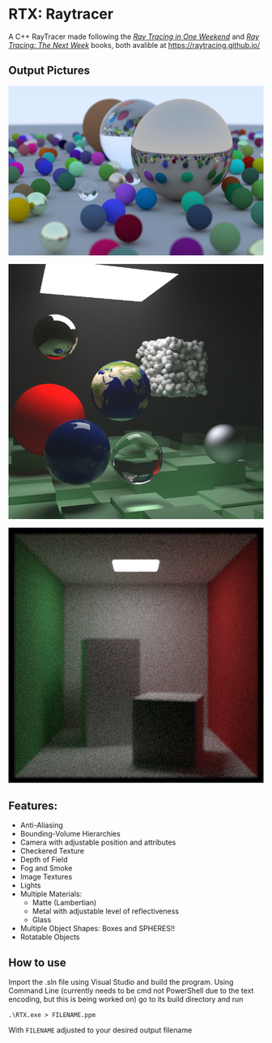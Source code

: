 # RTX: Raytracer

A C++ RayTracer made following the [_Ray Tracing in One Weekend_](https://raytracing.github.io/books/RayTracingInOneWeekend.html) and [_Ray Tracing: The Next Week_](https://raytracing.github.io/books/RayTracingTheNextWeek.html) books, both avalible at https://raytracing.github.io/

## Output Pictures

![Render of many spheres](/images/many_orbs.png)

![Render of a foggy scene](/images/final_scene.png)

![Render of Cornell Box](/images/cornell_box.png)

## Features:

- Anti-Aliasing
- Bounding-Volume Hierarchies
- Camera with adjustable position and attributes
- Checkered Texture
- Depth of Field
- Fog and Smoke
- Image Textures
- Lights
- Multiple Materials: 
  - Matte (Lambertian)
  - Metal with adjustable level of reflectiveness
  - Glass
- Multiple Object Shapes: Boxes and SPHERES!!
- Rotatable Objects

## How to use

Import the .sln file using Visual Studio and build the program.
Using Command Line (currently needs to be cmd not PowerShell due to the text encoding, but this is being worked on) go to its build directory and run 

```
.\RTX.exe > FILENAME.ppm
``` 

With `FILENAME` adjusted to your desired output filename
